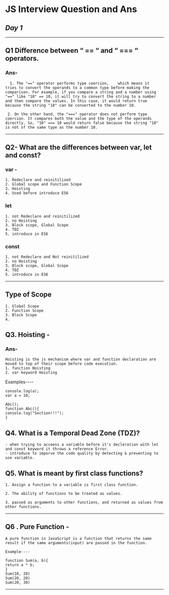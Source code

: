 # JS Interview Question and Ans

## ***Day 1*** 
 ---
## Q1 Difference between “ == “ and “ === “ operators.
### Ans-
      1. The "==" operator performs type coercion,    which means it   tries to convert the operands to a common type before making the comparison. For example, if you compare a string and a number using "==" like "10" == 10, it will try to convert the string to a number and then compare the values. In this case, it would return true because the string "10" can be converted to the number 10.

     2. On the other hand, the "===" operator does not perform type coercion. It compares both the value and the type of the operands directly. So, "10" === 10 would return false because the string "10" is not of the same type as the number 10.
---
## Q2- What are the differences between var, let and const?
### var - 
    1. Redeclare and reinitilized
    2. Global scope and Function Scope
    3. Hoisting
    4. Used before introduce ES6
### let
    1. not Redeclare and reinitilized
    2. no Hoisting
    3. Block scope, Global Scope
    4. TDZ
    5. introduce in ES6
### const
    1. not Redeclare and Not reinitilized 
    2. no Hoisting
    3. Block scope, Global Scope
    4. TDZ
    5. introduce in ES6
---
## Type of Scope
    1. Global Scope
    2. Function Scope
    3. Block Scope
    4. 
## Q3. Hoisting -
### Ans-
    Hoisting is the js mechanism where var and function declaration are moved to top of their scope before code execution.
    1. function Hoisting
    2. var keyword Hoisting
   Examples----

   
    console.log(a);
    var a = 10;

    Abc();
    function Abc(){
    console.log("Section!!!");
    }

## Q4. What is a Temporal Dead Zone (TDZ)?
    - when trying to acceess a variable before it's decleration with let and const keyword it throws a reference Error.
    - introduce to imporve the code quality by detecting & preventing to use variable.
## Q5. What is meant by first class functions?
    1. Assign a function to a variable is first class function.
   
    2. The ability of functions to be treated as values.
   
    3. passed as arguments to other functions, and returned as values from other functions.
--- 
## Q6 . Pure Function - 
    A pure function in JavaScript is a function that returns the same result if the same arguments(input) are passed in the function.

    Example----

    function Sum(a, b){
    return a * b;
    }
    Sum(10, 20)
    Sum(20, 20)
    Sum(20, 30)
---


